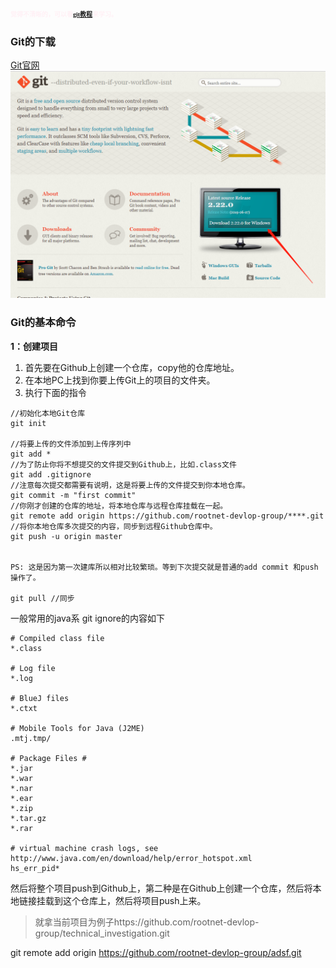 ### <font size=1 font color=#FFF0F5 font face="黑体">觉得不清晰的，可以看[git教程](https://www.yiibai.com/git/git_pull.html)来学习。</font>
### Git的下载
[Git官网](https://git-scm.com/)
![下载这个](https://github.com/rootnet-devlop-group/technical_investigation/blob/master/snapshot/git/Git%E4%B8%8B%E8%BD%BD.jpg)

### Git的基本命令
**1：创建项目**
1. 首先要在Github上创建一个仓库，copy他的仓库地址。
2. 在本地PC上找到你要上传Git上的项目的文件夹。
3. 执行下面的指令
```
//初始化本地Git仓库
git init    

//将要上传的文件添加到上传序列中
git add *   
//为了防止你将不想提交的文件提交到Github上，比如.class文件
git add .gitignore 
//注意每次提交都需要有说明，这是将要上传的文件提交到你本地仓库。
git commit -m "first commit"  
//你刚才创建的仓库的地址，将本地仓库与远程仓库挂载在一起。
git remote add origin https://github.com/rootnet-devlop-group/****.git 
//将你本地仓库多次提交的内容，同步到远程Github仓库中。
git push -u origin master 


PS: 这是因为第一次建库所以相对比较繁琐。等到下次提交就是普通的add commit 和push操作了。

git pull //同步

```
一般常用的java系 git ignore的内容如下
```
# Compiled class file
*.class

# Log file
*.log

# BlueJ files
*.ctxt

# Mobile Tools for Java (J2ME)
.mtj.tmp/

# Package Files #
*.jar
*.war
*.nar
*.ear
*.zip
*.tar.gz
*.rar

# virtual machine crash logs, see http://www.java.com/en/download/help/error_hotspot.xml
hs_err_pid*
```
然后将整个项目push到Github上，第二种是在Github上创建一个仓库，然后将本地链接挂载到这个仓库上，然后将项目push上来。

>就拿当前项目为例子https://github.com/rootnet-devlop-group/technical_investigation.git

git remote add origin https://github.com/rootnet-devlop-group/adsf.git
